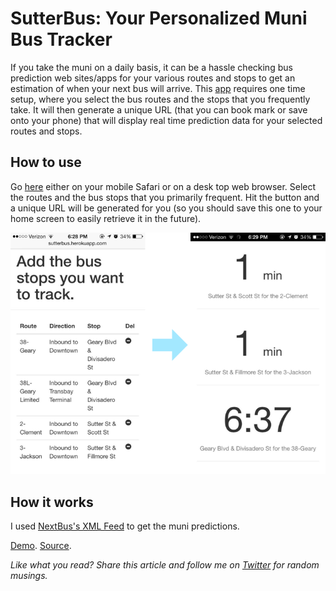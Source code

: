 
# SutterBus: Your Personalized Muni Bus Tracker

If you take the muni on a daily basis, it can be a hassle checking bus prediction web sites/apps for your various routes and stops to get an estimation of when your next bus will arrive. This [app](http://sutterbus.herokuapp.com) requires one time setup, where you select the bus routes and the stops that you frequently take. It will then generate a unique URL (that you can book mark or save onto your phone) that will display real time prediction data for your selected routes and stops.

## How to use

Go [here](http://sutterbus.herokuapp.com/) either on your mobile Safari or on a desk top web browser. Select the routes and the bus stops that you primarily frequent. Hit the button and a unique URL will be generated for you (so you should save this one to your home screen to easily retrieve it in the future).

![](https://raw.githubusercontent.com/lambtron/nextbus/master/readme/readme.png)

## How it works

I used [NextBus's XML Feed](http://www.nextbus.com/xmlFeedDocs/NextBusXMLFeed.pdf) to get the muni predictions.

[Demo](http://sutterbus.herokuapp.com). [Source](https://github.com/lambtron/nextbus).

*Like what you read? Share this article and follow me on [Twitter](http://www.twitter.com/andyjiang) for random musings.*